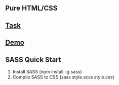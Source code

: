 ## Pure HTML/CSS
## [Task](https://github.com/rolling-scopes-school/tasks/blob/master/tasks/markups/level-3/repair-design-project/repair-design-project-en.md)
## [Demo](https://sergej-karyuhin.github.io/Repair-design-project/index.html)

## SASS Quick Start
1) Install SASS (npm install -g sass)
2) Compile SASS to CSS (sass style.scss style.css) 
